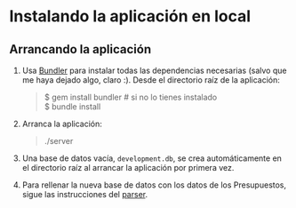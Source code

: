 Instalando la aplicación en local
=================================

Arrancando la aplicación
------------------------
  
 1. Usa [Bundler][1] para instalar todas las dependencias necesarias (salvo que me haya dejado algo, claro :). Desde el directorio raíz de la aplicación:
 
    > $ gem install bundler   # si no lo tienes instalado    
    > $ bundle install    
    
 1. Arranca la aplicación:
 
    > ./server
    
 1. Una base de datos vacía, `development.db`, se crea automáticamente en el directorio raíz al arrancar la aplicación por primera vez.

 1. Para rellenar la nueva base de datos con los datos de los Presupuestos, sigue las instrucciones del [parser][2].
 
[1]: http://gembundler.com/
[2]: /dcabo/pge/tree/master/parser

    
